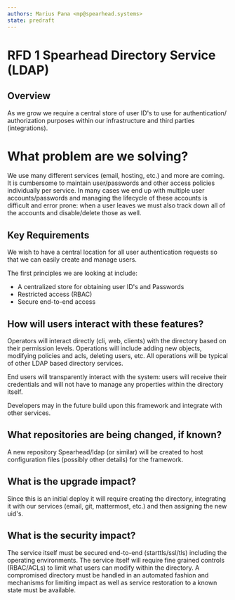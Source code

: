 ```yaml
---
authors: Marius Pana <mp@spearhead.systems>
state: predraft
---
```


# RFD 1 Spearhead Directory Service (LDAP)

## Overview

As we grow we require a central store of user ID's to use for authentication/
authorization purposes within our infrastructure and third parties
(integrations).

# What problem are we solving?

We use many different services (email, hosting, etc.) and more are coming. It is
cumbersome to maintain user/passwords and other access policies individually per
service. In many cases we end up with multiple user accounts/passwords and
managing the lifecycle of these accounts is difficult and error prone: when a
user leaves we must also track down all of the accounts and disable/delete those
as well.  

## Key Requirements

We wish to have a central location for all user authentication requests so that
we can easily create and manage users.

The first principles we are looking at include:

* A centralized store for obtaining user ID's and Passwords
* Restricted access (RBAC)
* Secure end-to-end access

## How will users interact with these features?

Operators will interact directly (cli, web, clients) with the directory based on
their permission levels. Operations will include adding new objects, modifying
policies  and acls, deleting users, etc. All operations will be typical of other
LDAP based directory services.

End users will transparently interact with the system: users will receive their
credentials and will not have to manage any properties within the directory
itself.

Developers may in the future build upon this framework and integrate with other
services.

## What repositories are being changed, if known?

A new repository Spearhead/ldap (or similar) will be created to host
configuration files (possibly other details) for the framework.

## What is the upgrade impact?

Since this is an initial deploy it will require creating the directory, integrating it with our services (email, git, mattermost, etc.) and then assigning the new uid's.

## What is the security impact?

The service itself must be secured end-to-end (starttls/ssl/tls) including the operating environments. The service itself will require fine grained controls (RBAC/ACLs) to limit what users can modify within the directory.
A compromised directory must be handled in an automated fashion and mechanisms for limiting impact as well as service restoration to a known state must be available.
